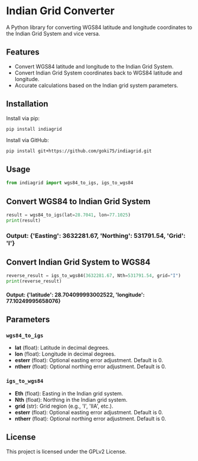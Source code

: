 # Indian Grid Converter

A Python library for converting WGS84 latitude and longitude coordinates to the Indian Grid System and vice versa.

## Features

- Convert WGS84 latitude and longitude to the Indian Grid System.
- Convert Indian Grid System coordinates back to WGS84 latitude and longitude.
- Accurate calculations based on the Indian grid system parameters.

## Installation

Install via pip:

```bash
pip install indiagrid
```

Install via GitHub:
```
pip install git+https://github.com/goki75/indiagrid.git
```
## Usage

```python
from indiagrid import wgs84_to_igs, igs_to_wgs84
```
## Convert WGS84 to Indian Grid System
```python
result = wgs84_to_igs(lat=28.7041, lon=77.1025)
print(result)
```
### Output: {'Easting': 3632281.67, 'Northing': 531791.54, 'Grid': 'I'}

## Convert Indian Grid System to WGS84
```python
reverse_result = igs_to_wgs84(3632281.67, Nth=531791.54, grid="I")
print(reverse_result)
```
#### Output: {'latitude': 28.704099993002522, 'longitude': 77.10249995658076}


## Parameters

### `wgs84_to_igs`

- **lat** (float): Latitude in decimal degrees.
- **lon** (float): Longitude in decimal degrees.
- **esterr** (float): Optional easting error adjustment. Default is 0.
- **ntherr** (float): Optional northing error adjustment. Default is 0.

### `igs_to_wgs84`

- **Eth** (float): Easting in the Indian grid system.
- **Nth** (float): Northing in the Indian grid system.
- **grid** (str): Grid region (e.g., 'I', 'IIA', etc.).
- **esterr** (float): Optional easting error adjustment. Default is 0.
- **ntherr** (float): Optional northing error adjustment. Default is 0.

## License

This project is licensed under the GPLv2 License.
```

